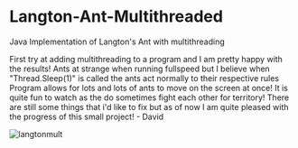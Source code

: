 # Langton-Ant-Multithreaded
Java Implementation of Langton's Ant with multithreading

First try at adding multithreading to a program and I am pretty happy with the results!
Ants at strange when running fullspeed but I believe when "Thread.Sleep(1)" is called the ants act normally to their respective rules
Program allows for lots and lots of ants to move on the screen at once! It is quite fun to watch as the do sometimes fight each other for territory! There are still some things that i'd like to fix but as of now I am quite pleased with the progress of this small project! - David


![langtonmult](https://user-images.githubusercontent.com/62959991/175841856-6d7e0ad0-5f41-4b1d-bff0-78e0fbe4190a.png)
